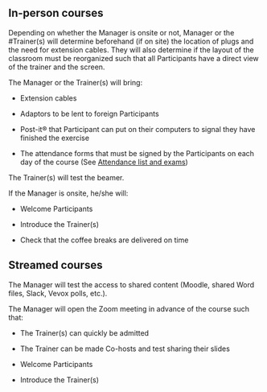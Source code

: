 ## In-person courses  

Depending on whether the Manager is onsite or not, Manager or the #Trainer(s) will determine beforehand (if on site) the location of plugs and the need for extension cables. They will also determine if the layout of the classroom must be reorganized such that all Participants have a direct view of the trainer and the screen.  

The Manager or the Trainer(s) will bring:  

- Extension cables  

- Adaptors to be lent to foreign Participants  

- Post-it® that Participant can put on their computers to signal they have finished the exercise  

- The attendance forms that must be signed by the Participants on each day of the course (See [Attendance list and exams](../course_coordination/participants/attendance_exam.md))  

The Trainer(s) will test the beamer.  

If the Manager is onsite, he/she will:  

- Welcome Participants  

- Introduce the Trainer(s)  

- Check that the coffee breaks are delivered on time  

## Streamed courses  

The Manager will test the access to shared content (Moodle, shared Word files, Slack, Vevox polls, etc.).  

The Manager will open the Zoom meeting in advance of the course such that:  

- The Trainer(s) can quickly be admitted  

- The Trainer can be made Co-hosts and test sharing their slides  

- Welcome Participants  

- Introduce the Trainer(s)
